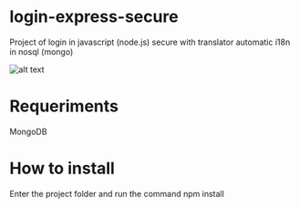 # login-express-secure

Project of login in javascript (node.js) secure with translator automatic i18n in nosql (mongo)

![alt text](https://i.imgur.com/4xzxA7y.png)

# Requeriments
MongoDB

# How to install

Enter the project folder and run the command npm install

